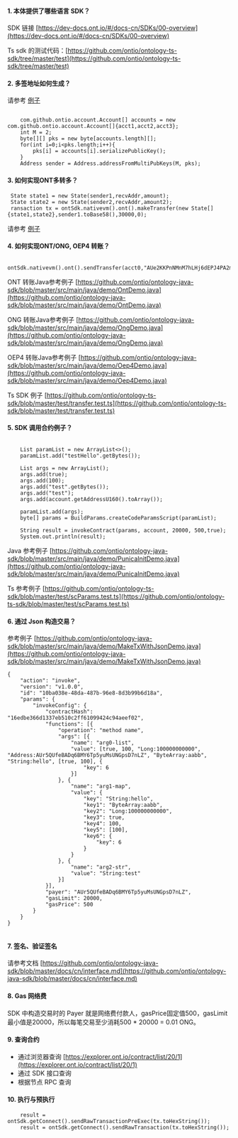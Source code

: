 
#### 1. 本体提供了哪些语言 SDK？

SDK 链接 [https://dev-docs.ont.io/#/docs-cn/SDKs/00-overview](https://dev-docs.ont.io/#/docs-cn/SDKs/00-overview)

Ts sdk 的测试代码：[https://github.com/ontio/ontology-ts-sdk/tree/master/test](https://github.com/ontio/ontology-ts-sdk/tree/master/test)

#### 2. 多签地址如何生成？

请参考 [例子](https://github.com/ontio/ontology-java-sdk/blob/master/src/main/java/demo/MutiSignDemo.java)
```

    com.github.ontio.account.Account[] accounts = new com.github.ontio.account.Account[]{acct1,acct2,acct3};
    int M = 2;
    byte[][] pks = new byte[accounts.length][];
    for(int i=0;i<pks.length;i++){
        pks[i] = accounts[i].serializePublicKey();
    }
    Address sender = Address.addressFromMultiPubKeys(M, pks);

```
#### 3. 如何实现ONT多转多？

```
 State state1 = new State(sender1,recvAddr,amount);
 State state2 = new State(sender2,recvAddr,amount2);
 ransaction tx = ontSdk.nativevm().ont().makeTransfer(new State[]{state1,state2},sender1.toBase58(),30000,0);
```
请参考 [例子](https://github.com/ontio/ontology-java-sdk/blob/master/src/main/java/demo/MakeTxWithoutWalletDemo.java)


#### 4. 如何实现ONT/ONG, OEP4 转账？

```
 ontSdk.nativevm().ont().sendTransfer(acct0,"AUe2KKPnNMnM7hLHj6dEPJ4PA2m4pyJt2d",200,acct0,gaslimit,gasprice);
```

ONT 转账Java参考例子 [https://github.com/ontio/ontology-java-sdk/blob/master/src/main/java/demo/OntDemo.java](https://github.com/ontio/ontology-java-sdk/blob/master/src/main/java/demo/OntDemo.java)

ONG 转账Java参考例子 [https://github.com/ontio/ontology-java-sdk/blob/master/src/main/java/demo/OngDemo.java](https://github.com/ontio/ontology-java-sdk/blob/master/src/main/java/demo/OngDemo.java)

OEP4 转账Java参考例子 [https://github.com/ontio/ontology-java-sdk/blob/master/src/main/java/demo/Oep4Demo.java](https://github.com/ontio/ontology-java-sdk/blob/master/src/main/java/demo/Oep4Demo.java)


Ts SDK 例子 [https://github.com/ontio/ontology-ts-sdk/blob/master/test/transfer.test.ts](https://github.com/ontio/ontology-ts-sdk/blob/master/test/transfer.test.ts)

#### 5. SDK 调用合约例子？

```

    List paramList = new ArrayList<>();
    paramList.add("testHello".getBytes());

    List args = new ArrayList();
    args.add(true);
    args.add(100);
    args.add("test".getBytes());
    args.add("test");
    args.add(account.getAddressU160().toArray());

    paramList.add(args);
    byte[] params = BuildParams.createCodeParamsScript(paramList);

    String result = invokeContract(params, account, 20000, 500,true);
    System.out.println(result);
```

Java 参考例子 [https://github.com/ontio/ontology-java-sdk/blob/master/src/main/java/demo/PunicaInitDemo.java](https://github.com/ontio/ontology-java-sdk/blob/master/src/main/java/demo/PunicaInitDemo.java)

Ts 参考例子 [https://github.com/ontio/ontology-ts-sdk/blob/master/test/scParams.test.ts](https://github.com/ontio/ontology-ts-sdk/blob/master/test/scParams.test.ts)

#### 6. 通过 Json 构造交易？

参考例子 [https://github.com/ontio/ontology-java-sdk/blob/master/src/main/java/demo/MakeTxWithJsonDemo.java](https://github.com/ontio/ontology-java-sdk/blob/master/src/main/java/demo/MakeTxWithJsonDemo.java)
```
{
	"action": "invoke",
	"version": "v1.0.0",
	"id": "10ba038e-48da-487b-96e8-8d3b99b6d18a",	
	"params": {
		"invokeConfig": {
			"contractHash": "16edbe366d1337eb510c2ff61099424c94aeef02",
			"functions": [{
				"operation": "method name",
				"args": [{
					"name": "arg0-list",
					"value": [true, 100, "Long:100000000000", "Address:AUr5QUfeBADq6BMY6Tp5yuMsUNGpsD7nLZ", "ByteArray:aabb", "String:hello", [true, 100], {
						"key": 6
					}]
				}, {
					"name": "arg1-map",
					"value": {
						"key": "String:hello",
						"key1": "ByteArray:aabb",
						"key2": "Long:100000000000",
						"key3": true,
						"key4": 100,
						"key5": [100],
						"key6": {
							"key": 6
						}
					}
				}, {
					"name": "arg2-str",
					"value": "String:test"
				}]
			}],
			"payer": "AUr5QUfeBADq6BMY6Tp5yuMsUNGpsD7nLZ",
			"gasLimit": 20000,
			"gasPrice": 500
		}
	}
}


```
#### 7. 签名、验证签名

请参考文档 [https://github.com/ontio/ontology-java-sdk/blob/master/docs/cn/interface.md](https://github.com/ontio/ontology-java-sdk/blob/master/docs/cn/interface.md)


#### 8. Gas 网络费

SDK 中构造交易时的 Payer 就是网络费付款人，gasPrice固定值500，gasLimit最小值是20000，所以每笔交易至少消耗500 * 20000 = 0.01 ONG。


#### 9. 查询合约

* 通过浏览器查询 [https://explorer.ont.io/contract/list/20/1](https://explorer.ont.io/contract/list/20/1)
* 通过 SDK 接口查询
* 根据节点 RPC 查询

#### 10. 执行与预执行

```
    result = ontSdk.getConnect().sendRawTransactionPreExec(tx.toHexString());
    result = ontSdk.getConnect().sendRawTransaction(tx.toHexString());
```



